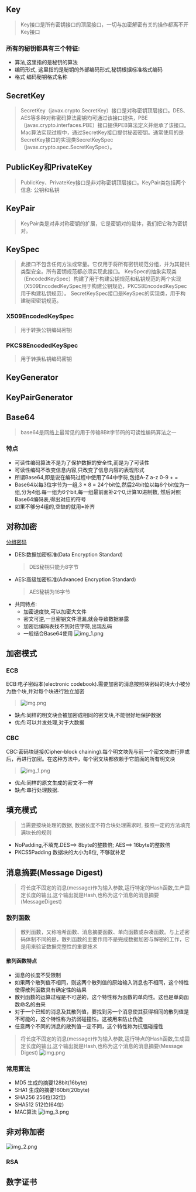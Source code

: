 ## Key
> Key接口是所有密钥接口的顶层接口，一切与加密解密有关的操作都离不开Key接口
### 所有的秘钥都具有三个特征:
  * 算法,这里指的是秘钥的算法
  * 编码形式, 这里指的是秘钥的外部编码形式,秘钥根据标准格式编码
  * 格式 编码秘钥格式名称
## SecretKey
> SecretKey（javax.crypto.SecretKey）接口是对称密钥顶层接口。DES、AES等多种对称密码算法密钥均可通过该接口提供，PBE（javax.crypto.interfaces.PBE）接口提供PEB算法定义并继承了该接口。Mac算法实现过程中，通过SecretKey接口提供秘密密钥。通常使用的是SecretKey接口的实现类SecretKeySpec（javax.crypto.spec.SecretKeySpec）。
## PublicKey和PrivateKey
> PublicKey、PrivateKey接口是非对称密钥顶层接口。KeyPair类包括两个信息: 公钥和私钥

## KeyPair
> KeyPair类是对非对称密钥的扩展，它是密钥对的载体，我们把它称为密钥对。

## KeySpec
> 此接口不包含任何方法或常量。它仅用于将所有密钥规范分组，并为其提供类型安全。所有密钥规范都必须实现此接口。
> KeySpec的抽象实现类（EncodedKeySpec）构建了用于构建公钥规范和私钥规范的两个实现（X509EncodedKeySpec用于构建公钥规范，PKCS8EncodedKeySpec用于构建私钥规范）。
> SecretKeySpec接口是KeySpec的实现类，用于构建秘密密钥规范。
### X509EncodedKeySpec
> 用于转换公钥编码密钥
### PKCS8EncodedKeySpec
> 用于转换私钥编码密钥
### 
## KeyGenerator

## KeyPairGenerator
## Base64

> base64是网络上最常见的用于传输8Bit字节码的可读性编码算法之一

### 特点

* 可读性编码算法不是为了保护数据的安全性,而是为了可读性
* 可读性编码不改变信息内容,只改变了信息内容的表现形式
* 所谓Base64,即是说在编码过程中使用了64中字符,包括A-Z a-z 0-9 + =
* Base64以每3位字节为一组,3 * 8 = 24个bit位,然后24bit位以每6个bit位为一组,分为4组.每一组为6个bit,每一组最前面补2个0,计算10进制数, 然后对照Base64编码表,得出对应的符号
* 如果不够分4组的,空缺的就用=补齐

## 对称加密
[分组密码](https://zh.wikipedia.org/wiki/%E5%88%86%E7%BB%84%E5%AF%86%E7%A0%81%E5%B7%A5%E4%BD%9C%E6%A8%A1%E5%BC%8F)

* DES:数据加密标准(Data Encryption Standard)
  > DES秘钥只能为8字节
* AES:高级加密标准(Advanced Encryption Standard)
  > AES秘钥为16字节
* 共同特点:
    * 加密速度快,可以加密大文件
    * 密文可逆,一旦密钥文件泄漏,就会导致数据暴露
    * 加密后编码表找不到对应字符,出现乱码
    * 一般结合Base64使用
![img_1.png](src/main/resources/md/img_5.png)
## 加密模式

### ECB

ECB:电子密码本(electronic codebook).需要加密的消息按照块密码的块大小被分为数个块,并对每个块进行独立加密
> ![img.png](src/main/resources/md/img_6.png)

* 缺点:同样的明文块会被加密成相同的密文块,不能很好地保护数据
* 优点:可以并发处理,对于大数据

### CBC

CBC:密码块链接(Cipher-block chaining).每个明文块先与前一个密文块进行异或后，再进行加密。在这种方法中，每个密文块都依赖于它前面的所有明文块
> ![img_1.png](src/main/resources/md/img_1.png)

* 优点:同样的原文生成的密文不一样
* 缺点:串行处理数据.

## 填充模式

> 当需要按块处理的数据, 数据长度不符合块处理需求时, 按照一定的方法填充满块长的规则

* NoPadding,不填充.DES==> 8byte的整数倍; AES==> 16byte的整数倍
* PKCS5Padding 数据块的大小为8位, 不够就补足

## 消息摘要(Message Digest)
> 将长度不固定的消息(message)作为输入参数,运行特定的Hash函数,生产固定长度的输出,这个输出就是Hash,也称为这个消息的消息摘要(MessageDigest)
### 散列函数
> 散列函数，又称哈希函数、消息摘要函数、单向函数或杂凑函数。与上述密码体制不同的是，散列函数的主要作用不是完成数据加密与解密的工作，它是用来验证数据完整性的重要技术
#### 散列函数特点
* 消息的长度不受限制
* 如果两个散列值不相同，则这两个散列值的原始输入消息也不相同，这个特性使得散列函数具有确定性的结果
* 散列函数的运算过程是不可逆的，这个特性称为函数的单向性。这也是单向函数命名的由来
* 对于一个已知的消息及其散列值，要找到另一个消息使其获得相同的散列值是不可能的，这个特性称为抗弱碰撞性。这被用来防止伪造
* 任意两个不同的消息的散列值一定不同，这个特性称为抗强碰撞性


> 将长度不固定的消息(message)作为输入参数,运行特点的Hash函数,生成固定长度的输出,这个输出就是Hash,也称为这个消息的消息摘要(Message Digest)
![img.png](src/main/resources/md/img_4.png)
### 常用算法

* MD5 生成的摘要128bit(16byte)
* SHA1 生成的摘要160bit(20byte)
* SHA256 256位(32位)
* SHA512 512位(64位)
* MAC算法
![img_3.png](src/main/resources/md/img_3.png)

## 非对称加密

![img_2.png](src/main/resources/md/img_2.png)

### RSA

## 数字证书





